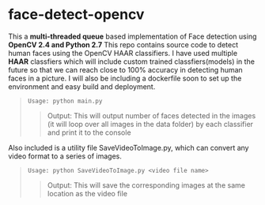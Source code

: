 # face-detect-opencv
This a **multi-threaded queue** based implementation of Face detection using **OpenCV 2.4 and Python 2.7** This repo contains source code to detect human faces using the OpenCV HAAR classifiers. I have used multiple **HAAR** classfiers which will include custom trained classfiers(models) in the future so that we can reach close to 100% accuracy in detecting human faces in a picture. I will also be including a dockerfile soon to set up the environment and easy build and deployment.

> `Usage: python main.py`
>> Output: This will output number of faces detected in the images (it will loop over all images in the data folder) by each classifier and print it to the console

Also included is a utility file SaveVideoToImage.py, which can convert any video format to a series of images. 
> `Usage: python SaveVideoToImage.py <video file name>`
>> Output: This will save the corresponding images at the same location as the video file

